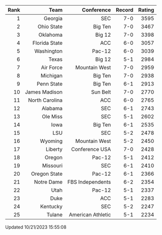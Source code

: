 | Rank  | Team                 | Conference           | Record   | Rating |
| ---:  | ---:                 | ---:                 | ---:     | ---:   |
| 1     | Georgia              | SEC                  | 7-0      | 3595   |
| 2     | Ohio State           | Big Ten              | 7-0      | 3467   |
| 3     | Oklahoma             | Big 12               | 7-0      | 3398   |
| 4     | Florida State        | ACC                  | 6-0      | 3057   |
| 5     | Washington           | Pac-12               | 6-0      | 3039   |
| 6     | Texas                | Big 12               | 5-1      | 2984   |
| 7     | Air Force            | Mountain West        | 7-0      | 2959   |
| 8     | Michigan             | Big Ten              | 7-0      | 2938   |
| 9     | Penn State           | Big Ten              | 6-1      | 2913   |
| 10    | James Madison        | Sun Belt             | 7-0      | 2770   |
| 11    | North Carolina       | ACC                  | 6-0      | 2765   |
| 12    | Alabama              | SEC                  | 6-1      | 2743   |
| 13    | Ole Miss             | SEC                  | 5-1      | 2602   |
| 14    | Iowa                 | Big Ten              | 6-1      | 2535   |
| 15    | LSU                  | SEC                  | 5-2      | 2478   |
| 16    | Wyoming              | Mountain West        | 5-2      | 2450   |
| 17    | Liberty              | Conference USA       | 7-0      | 2428   |
| 18    | Oregon               | Pac-12               | 5-1      | 2412   |
| 19    | Missouri             | SEC                  | 6-1      | 2410   |
| 20    | Oregon State         | Pac-12               | 6-1      | 2366   |
| 21    | Notre Dame           | FBS Independents     | 6-2      | 2354   |
| 22    | Utah                 | Pac-12               | 5-1      | 2337   |
| 23    | Duke                 | ACC                  | 5-1      | 2283   |
| 24    | Kentucky             | SEC                  | 5-2      | 2247   |
| 25    | Tulane               | American Athletic    | 5-1      | 2234   |

Updated 10/21/2023 15:55:08
